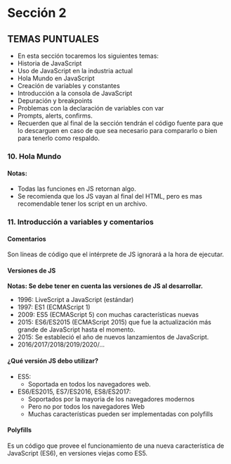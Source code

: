 # **Sección 2**
## **TEMAS PUNTUALES**

- En esta sección tocaremos los siguientes temas:
- Historia de JavaScript
- Uso de JavaScript en la industria actual
- Hola Mundo en JavaScript
- Creación de variables y constantes
- Introducción a la consola de JavaScript
- Depuración y breakpoints
- Problemas con la declaración de variables con var
- Prompts, alerts, confirms.
- Recuerden que al final de la sección tendrán el código fuente para que lo descarguen en caso de que sea necesario para compararlo o bien para tenerlo como respaldo.

### **10. Hola Mundo**

#### **Notas:**
- Todas las funciones en JS retornan algo.
- Se recomienda que los JS vayan al final del HTML, pero es mas recomendable tener los script en un archivo.

### **11. Introducción a variables y comentarios**

#### **Comentarios**

Son líneas de código que el intérprete de JS ignorará a la hora de ejecutar.

#### **Versiones de JS**
**Notas: Se debe tener en cuenta las versiones de JS al desarrollar.**
- 1996: LiveScript a JavaScript (estándar)
- 1997: ES1 (ECMAScript 1)
- 2009: ES5 (ECMAScript 5) con muchas características nuevas 
- 2015: ES6/ES2015 (ECMAScript 2015) que fue la actualización más grande de JavaScript hasta el momento.
- 2015: Se estableció el año de nuevos lanzamientos de JavaScript. 
- 2016/2017/2018/2019/2020/...  

#### **¿Qué versión JS debo utilizar?**

- ES5:
    - Soportada en todos los navegadores web.
- ES6/ES2015, ES7/ES2016, ES8/ES2017:
    - Soportados por la mayoria de los navegadores modernos 
    - Pero no por todos los navegadores Web
    - Muchas características pueden ser implementadas con polyfills

#### **Polyfills**

Es un código que provee el funcionamiento de una nueva característica de JavaScript (ES6), en versiones viejas como ES5.

